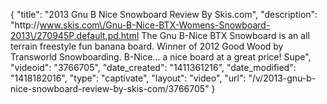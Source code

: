 {
    "title": "2013 Gnu B Nice Snowboard Review By Skis.com",
    "description": "http:\/\/www.skis.com\/Gnu-B-Nice-BTX-Womens-Snowboard-2013\/270945P,default,pd.html  The Gnu B-Nice BTX Snowboard is an all terrain freestyle fun banana board. Winner of 2012 Good Wood by Transworld Snowboarding. B-Nice... a nice board at a great price! Supe",
    "videoid": "3766705",
    "date_created": "1411361216",
    "date_modified": "1418182016",
    "type": "captivate",
    "layout": "video",
    "url": "\/v\/2013-gnu-b-nice-snowboard-review-by-skis-com\/3766705"
}